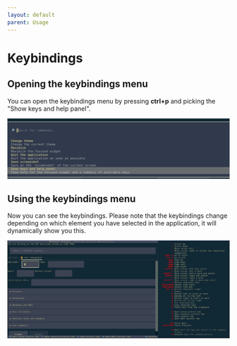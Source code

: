 ```yaml
---
layout: default
parent: Usage
---
```


# Keybindings

## Opening the keybindings menu

You can open the keybindings menu by pressing **ctrl+p** and picking the "Show keys and help panel".

![Screenshot of opening the keybindings menu in the command palette](/../assets/images/screenshots/show_keybinding_menu.png)

## Using the keybindings menu

Now you can see the keybindings. Please note that the keybindings change depending on which element you have selected in the application, it will dynamically show you this.

![Screenshot of the keybindings menu](/../assets/images/screenshots/keybindings_menu.png)
